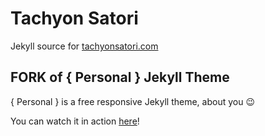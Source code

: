 # Tachyon Satori

Jekyll source for [tachyonsatori.com](http://tachyonsatori.com)

## FORK of { Personal } Jekyll Theme

{ Personal } is a free responsive Jekyll theme, about you :wink:

You can watch it in action [here](https://panossakkos.github.io/personal-jekyll-theme/)!
